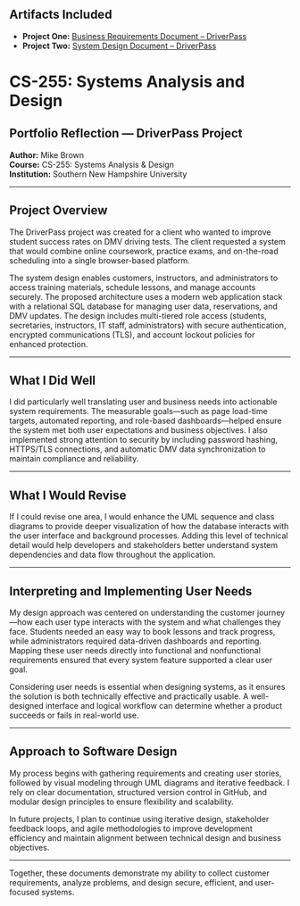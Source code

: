 ## Artifacts Included  
- **Project One:** [Business Requirements Document – DriverPass](https://github.com/MikeBrownSNHU/CS-255/blob/905539a8e172242985db35338df04d9b3a8ba8bd/Module-5/CS%20255%20Business%20Requirements%20Document%20Mike%20Brown%20Rev3.docx)
- **Project Two:** [System Design Document – DriverPass](https://github.com/MikeBrownSNHU/CS-255/blob/905539a8e172242985db35338df04d9b3a8ba8bd/Module-7/CS%20255%20System%20Design%20Document%20Mike%20Brown.docx)


# CS-255: Systems Analysis and Design  
## Portfolio Reflection — DriverPass Project  

**Author:** Mike Brown  
**Course:** CS-255: Systems Analysis & Design  
**Institution:** Southern New Hampshire University  

---

## Project Overview  
The DriverPass project was created for a client who wanted to improve student success rates on DMV driving tests. The client requested a system that would combine online coursework, practice exams, and on-the-road scheduling into a single browser-based platform.  

The system design enables customers, instructors, and administrators to access training materials, schedule lessons, and manage accounts securely. The proposed architecture uses a modern web application stack with a relational SQL database for managing user data, reservations, and DMV updates. The design includes multi-tiered role access (students, secretaries, instructors, IT staff, administrators) with secure authentication, encrypted communications (TLS), and account lockout policies for enhanced protection.  

---

## What I Did Well  
I did particularly well translating user and business needs into actionable system requirements. The measurable goals—such as page load-time targets, automated reporting, and role-based dashboards—helped ensure the system met both user expectations and business objectives. I also implemented strong attention to security by including password hashing, HTTPS/TLS connections, and automatic DMV data synchronization to maintain compliance and reliability.  

---

## What I Would Revise  
If I could revise one area, I would enhance the UML sequence and class diagrams to provide deeper visualization of how the database interacts with the user interface and background processes. Adding this level of technical detail would help developers and stakeholders better understand system dependencies and data flow throughout the application.  

---

## Interpreting and Implementing User Needs  
My design approach was centered on understanding the customer journey—how each user type interacts with the system and what challenges they face. Students needed an easy way to book lessons and track progress, while administrators required data-driven dashboards and reporting. Mapping these user needs directly into functional and nonfunctional requirements ensured that every system feature supported a clear user goal.  

Considering user needs is essential when designing systems, as it ensures the solution is both technically effective and practically usable. A well-designed interface and logical workflow can determine whether a product succeeds or fails in real-world use.  

---

## Approach to Software Design  
My process begins with gathering requirements and creating user stories, followed by visual modeling through UML diagrams and iterative feedback. I rely on clear documentation, structured version control in GitHub, and modular design principles to ensure flexibility and scalability.  

In future projects, I plan to continue using iterative design, stakeholder feedback loops, and agile methodologies to improve development efficiency and maintain alignment between technical design and business objectives.  

---

Together, these documents demonstrate my ability to collect customer requirements, analyze problems, and design secure, efficient, and user-focused systems.  
